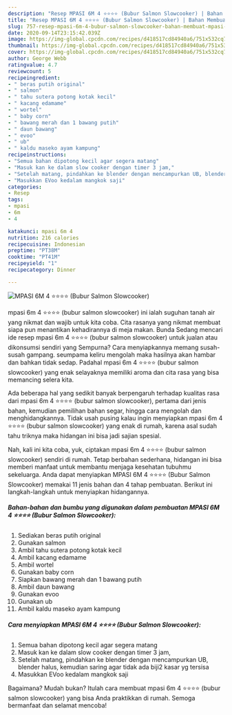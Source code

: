 ```yaml
---
description: "Resep MPASI 6M 4 ⭐️⭐️⭐️⭐️ (Bubur Salmon Slowcooker) | Bahan Membuat MPASI 6M 4 ⭐️⭐️⭐️⭐️ (Bubur Salmon Slowcooker) Yang Bisa Manjain Lidah"
title: "Resep MPASI 6M 4 ⭐️⭐️⭐️⭐️ (Bubur Salmon Slowcooker) | Bahan Membuat MPASI 6M 4 ⭐️⭐️⭐️⭐️ (Bubur Salmon Slowcooker) Yang Bisa Manjain Lidah"
slug: 757-resep-mpasi-6m-4-bubur-salmon-slowcooker-bahan-membuat-mpasi-6m-4-bubur-salmon-slowcooker-yang-bisa-manjain-lidah
date: 2020-09-14T23:15:42.039Z
image: https://img-global.cpcdn.com/recipes/d418517cd84940a6/751x532cq70/mpasi-6m-4-⭐️⭐️⭐️⭐️-bubur-salmon-slowcooker-foto-resep-utama.jpg
thumbnail: https://img-global.cpcdn.com/recipes/d418517cd84940a6/751x532cq70/mpasi-6m-4-⭐️⭐️⭐️⭐️-bubur-salmon-slowcooker-foto-resep-utama.jpg
cover: https://img-global.cpcdn.com/recipes/d418517cd84940a6/751x532cq70/mpasi-6m-4-⭐️⭐️⭐️⭐️-bubur-salmon-slowcooker-foto-resep-utama.jpg
author: George Webb
ratingvalue: 4.7
reviewcount: 5
recipeingredient:
- " beras putih original"
- " salmon"
- " tahu sutera potong kotak kecil"
- " kacang edamame"
- " wortel"
- " baby corn"
- " bawang merah dan 1 bawang putih"
- " daun bawang"
- " evoo"
- " ub"
- " kaldu maseko ayam kampung"
recipeinstructions:
- "Semua bahan dipotong kecil agar segera matang"
- "Masuk kan ke dalam slow cooker dengan timer 3 jam,"
- "Setelah matang, pindahkan ke blender dengan mencampurkan UB, blender halus, kemudian saring agar tidak ada biji2 kasar yg tersisa"
- "Masukkan EVoo kedalam mangkok saji"
categories:
- Resep
tags:
- mpasi
- 6m
- 4

katakunci: mpasi 6m 4 
nutrition: 216 calories
recipecuisine: Indonesian
preptime: "PT38M"
cooktime: "PT41M"
recipeyield: "1"
recipecategory: Dinner

---
```



![MPASI 6M 4 ⭐️⭐️⭐️⭐️ (Bubur Salmon Slowcooker)](https://img-global.cpcdn.com/recipes/d418517cd84940a6/751x532cq70/mpasi-6m-4-⭐️⭐️⭐️⭐️-bubur-salmon-slowcooker-foto-resep-utama.jpg)


mpasi 6m 4 ⭐️⭐️⭐️⭐️ (bubur salmon slowcooker) ini ialah suguhan tanah air yang nikmat dan wajib untuk kita coba. Cita rasanya yang nikmat membuat siapa pun menantikan kehadirannya di meja makan.
Bunda Sedang mencari ide resep mpasi 6m 4 ⭐️⭐️⭐️⭐️ (bubur salmon slowcooker) untuk jualan atau dikonsumsi sendiri yang Sempurna? Cara menyiapkannya memang susah-susah gampang. seumpama keliru mengolah maka hasilnya akan hambar dan bahkan tidak sedap. Padahal mpasi 6m 4 ⭐️⭐️⭐️⭐️ (bubur salmon slowcooker) yang enak selayaknya memiliki aroma dan cita rasa yang bisa memancing selera kita.

Ada beberapa hal yang sedikit banyak berpengaruh terhadap kualitas rasa dari mpasi 6m 4 ⭐️⭐️⭐️⭐️ (bubur salmon slowcooker), pertama dari jenis bahan, kemudian pemilihan bahan segar, hingga cara mengolah dan menghidangkannya. Tidak usah pusing kalau ingin menyiapkan mpasi 6m 4 ⭐️⭐️⭐️⭐️ (bubur salmon slowcooker) yang enak di rumah, karena asal sudah tahu triknya maka hidangan ini bisa jadi sajian spesial.




Nah, kali ini kita coba, yuk, ciptakan mpasi 6m 4 ⭐️⭐️⭐️⭐️ (bubur salmon slowcooker) sendiri di rumah. Tetap berbahan sederhana, hidangan ini bisa memberi manfaat untuk membantu menjaga kesehatan tubuhmu sekeluarga. Anda dapat menyiapkan MPASI 6M 4 ⭐️⭐️⭐️⭐️ (Bubur Salmon Slowcooker) memakai 11 jenis bahan dan 4 tahap pembuatan. Berikut ini langkah-langkah untuk menyiapkan hidangannya.

<!--inarticleads1-->

##### Bahan-bahan dan bumbu yang digunakan dalam pembuatan MPASI 6M 4 ⭐️⭐️⭐️⭐️ (Bubur Salmon Slowcooker):

1. Sediakan  beras putih original
1. Gunakan  salmon
1. Ambil  tahu sutera potong kotak kecil
1. Ambil  kacang edamame
1. Ambil  wortel
1. Gunakan  baby corn
1. Siapkan  bawang merah dan 1 bawang putih
1. Ambil  daun bawang
1. Gunakan  evoo
1. Gunakan  ub
1. Ambil  kaldu maseko ayam kampung




<!--inarticleads2-->

##### Cara menyiapkan MPASI 6M 4 ⭐️⭐️⭐️⭐️ (Bubur Salmon Slowcooker):

1. Semua bahan dipotong kecil agar segera matang
1. Masuk kan ke dalam slow cooker dengan timer 3 jam,
1. Setelah matang, pindahkan ke blender dengan mencampurkan UB, blender halus, kemudian saring agar tidak ada biji2 kasar yg tersisa
1. Masukkan EVoo kedalam mangkok saji




Bagaimana? Mudah bukan? Itulah cara membuat mpasi 6m 4 ⭐️⭐️⭐️⭐️ (bubur salmon slowcooker) yang bisa Anda praktikkan di rumah. Semoga bermanfaat dan selamat mencoba!
